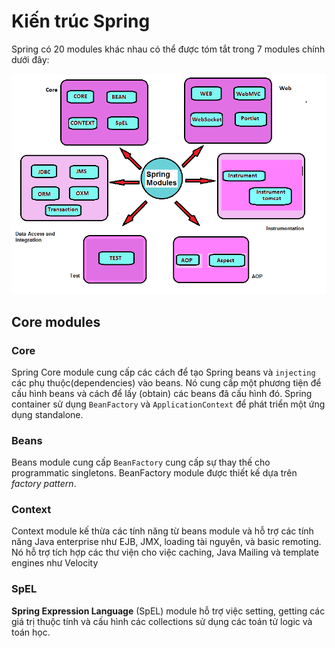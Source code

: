 # Kiến trúc Spring

Spring có 20 modules khác nhau có thể được tóm tắt trong 7 modules chính dưới đây:

<div align="center">
    <img src="spring-architecture.png" />
</div>

## Core modules

### Core

Spring Core module cung cấp các cách để tạo Spring beans và ```injecting``` các phụ thuộc(dependencies) vào beans. Nó cung cấp một phương tiện để cấu hình beans và cách để lấy (obtain) các beans đã cấu hình đó. Spring container sử dụng ```BeanFactory``` và ```ApplicationContext``` để phát triển một ứng dụng standalone.

### Beans

Beans module cung cấp ```BeanFactory``` cung cấp sự thay thế cho programmatic singletons. BeanFactory module được thiết kế dựa trên *factory pattern*.

### Context

Context module kế thừa các tính năng từ beans module và hỗ trợ các tính năng Java enterprise như EJB, JMX, loading tài nguyên, và basic remoting. Nó hỗ trợ tích hợp các thư viện cho việc caching, Java Mailing và template engines như Velocity

### SpEL

**Spring Expression Language** (SpEL) module hỗ trợ việc setting, getting các giá trị thuộc tính và cấu hình các collections sử dụng các toán tử logic và toán học.

